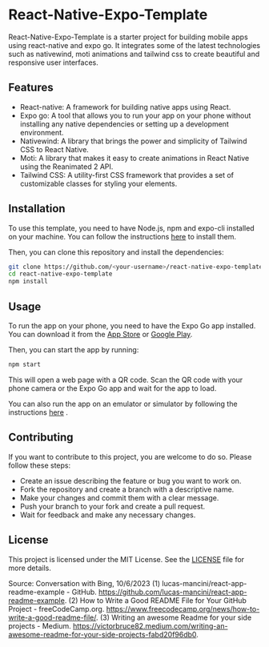 # React-Native-Expo-Template

React-Native-Expo-Template is a starter project for building mobile apps using react-native and expo go. It integrates some of the latest technologies such as nativewind, moti animations and tailwind css to create beautiful and responsive user interfaces.

## Features

- React-native: A framework for building native apps using React.
- Expo go: A tool that allows you to run your app on your phone without installing any native dependencies or setting up a development environment.
- Nativewind: A library that brings the power and simplicity of Tailwind CSS to React Native.
- Moti: A library that makes it easy to create animations in React Native using the Reanimated 2 API.
- Tailwind CSS: A utility-first CSS framework that provides a set of customizable classes for styling your elements.

## Installation

To use this template, you need to have Node.js, npm and expo-cli installed on your machine. You can follow the instructions [here](^1^) to install them.

Then, you can clone this repository and install the dependencies:

```bash
git clone https://github.com/<your-username>/react-native-expo-template.git
cd react-native-expo-template
npm install
```

## Usage

To run the app on your phone, you need to have the Expo Go app installed. You can download it from the [App Store](^2^) or [Google Play](^3^).

Then, you can start the app by running:

```bash
npm start
```

This will open a web page with a QR code. Scan the QR code with your phone camera or the Expo Go app and wait for the app to load.

You can also run the app on an emulator or simulator by following the instructions [here](https://docs.expo.dev/workflow/android-studio-emulator/) .

## Contributing

If you want to contribute to this project, you are welcome to do so. Please follow these steps:

- Create an issue describing the feature or bug you want to work on.
- Fork the repository and create a branch with a descriptive name.
- Make your changes and commit them with a clear message.
- Push your branch to your fork and create a pull request.
- Wait for feedback and make any necessary changes.

## License

This project is licensed under the MIT License. See the [LICENSE](https://github.com/void-main1812/Expo-Template/blob/master/LICENSE) file for more details.

Source: Conversation with Bing, 10/6/2023
(1) lucas-mancini/react-app-readme-example - GitHub. https://github.com/lucas-mancini/react-app-readme-example.
(2) How to Write a Good README File for Your GitHub Project - freeCodeCamp.org. https://www.freecodecamp.org/news/how-to-write-a-good-readme-file/.
(3) Writing an awesome Readme for your side projects - Medium. https://victorbruce82.medium.com/writing-an-awesome-readme-for-your-side-projects-fabd20f96db0.
